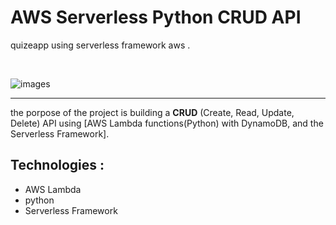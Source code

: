 # AWS Serverless Python CRUD API
quizeapp using serverless framework aws .

<br>

![images](https://github.com/user-attachments/assets/33b41f32-896f-4447-9396-04b9417cc38b)

<hr>

the porpose of the project is building a **CRUD** (Create, Read, Update, Delete) API using [AWS Lambda functions(Python) with DynamoDB, and the Serverless Framework].
<br>
## Technologies :
- AWS Lambda
- python
- Serverless Framework
